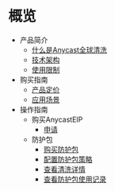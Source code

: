 # 概览

* 产品简介
    * [什么是Anycast全球清洗](uantiddos/uanycastclean/intro/whatisanycasteip) 
    * [技术架构](uantiddos/uanycastclean/intro/architecture)
    * [使用限制](uantiddos/uanycastclean/intro/limit)
* 购买指南
    * [产品定价](uantiddos/uanycastclean/buy/price) 
    * [应用场景](uantiddos/uanycastclean/buy/apply)
* 操作指南
    * 购买AnycastEIP
      * [申请](uantiddos/uanycastclean/guide/allocate)
    * 防护包
      * [购买防护包](uantiddos/uanycastclean/guide/buyanycastclean)
      * [配置防护包策略](uantiddos/uanycastclean/guide/config)
      * [查看清洗详情](uantiddos/uanycastclean/guide/check)
      * [查看防护包使用记录](uantiddos/uanycastclean/guide/used)
   
    
   
   
    
        